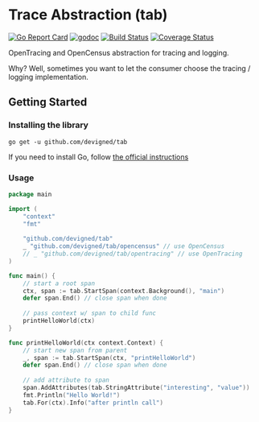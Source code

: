 # Trace Abstraction (tab)
[![Go Report Card](https://goreportcard.com/badge/github.com/devigned/tab)](https://goreportcard.com/report/github.com/devigned/tab)
[![godoc](https://godoc.org/github.com/devigned/tab?status.svg)](https://godoc.org/github.com/devigned/tab)
[![Build Status](https://travis-ci.org/devigned/tab.svg?branch=master)](https://travis-ci.org/devigned/tab)
[![Coverage Status](https://coveralls.io/repos/github/devigned/tab/badge.svg?branch=master)](https://coveralls.io/github/devigned/tab?branch=master)

OpenTracing and OpenCensus abstraction for tracing and logging. 

Why? Well, sometimes you want to let the consumer choose the tracing / logging implementation.

## Getting Started
### Installing the library

```
go get -u github.com/devigned/tab
```

If you need to install Go, follow [the official instructions](https://golang.org/dl/)

### Usage

```go
package main

import (
	"context"
	"fmt"
	
	"github.com/devigned/tab"
	_ "github.com/devigned/tab/opencensus" // use OpenCensus
	// _ "github.com/devigned/tab/opentracing" // use OpenTracing
)

func main() {
	// start a root span
	ctx, span := tab.StartSpan(context.Background(), "main")
	defer span.End() // close span when done
	
	// pass context w/ span to child func
	printHelloWorld(ctx)
}

func printHelloWorld(ctx context.Context) {
	// start new span from parent
	_, span := tab.StartSpan(ctx, "printHelloWorld")
	defer span.End() // close span when done
	
	// add attribute to span
	span.AddAttributes(tab.StringAttribute("interesting", "value"))
	fmt.Println("Hello World!")
	tab.For(ctx).Info("after println call")
}

```
